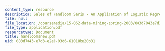 ```yaml
---
content_type: resource
description: Sales of Handloom Saris - An Application of Logistic Regression
file: null
file_location: /coursemedia/15-062-data-mining-spring-2003/083d7043e7d3e2e003d661018be20b31_handloomsnew.pdf
file_type: application/pdf
resourcetype: Document
title: handloomsnew.pdf
uid: 083d7043-e7d3-e2e0-03d6-61018be20b31
---
```


